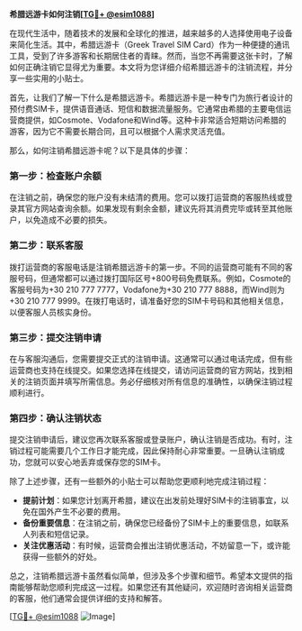 **希腊远游卡如何注销[[TG💪+ @esim1088](https://t.me/s/esim1088)]**

在现代生活中，随着技术的发展和全球化的推进，越来越多的人选择使用电子设备来简化生活。其中，希腊远游卡（Greek Travel SIM Card）作为一种便捷的通讯工具，受到了许多游客和长期居住者的青睐。然而，当您不再需要这张卡时，了解如何正确注销它显得尤为重要。本文将为您详细介绍希腊远游卡的注销流程，并分享一些实用的小贴士。

首先，让我们了解一下什么是希腊远游卡。希腊远游卡是一种专门为旅行者设计的预付费SIM卡，提供语音通话、短信和数据流量服务。它通常由希腊的主要电信运营商提供，如Cosmote、Vodafone和Wind等。这种卡非常适合短期访问希腊的游客，因为它不需要长期合同，且可以根据个人需求灵活充值。

那么，如何注销希腊远游卡呢？以下是具体的步骤：

### 第一步：检查账户余额

在注销之前，确保您的账户没有未结清的费用。您可以拨打运营商的客服热线或登录其官方网站查询余额。如果发现有剩余金额，建议先将其消费完毕或转至其他账户，以免造成不必要的损失。

### 第二步：联系客服

拨打运营商的客服电话是注销希腊远游卡的第一步。不同的运营商可能有不同的客服号码，但通常都可以通过拨打国际区号+800号码免费联系。例如，Cosmote的客服号码为+30 210 777 7777，Vodafone为+30 210 777 8888，而Wind则为+30 210 777 9999。在拨打电话时，请准备好您的SIM卡号码和其他相关信息，以便客服人员核实身份。

### 第三步：提交注销申请

在与客服沟通后，您需要提交正式的注销申请。这通常可以通过电话完成，但有些运营商也支持在线提交。如果您选择在线提交，请访问运营商的官方网站，找到相关的注销页面并填写所需信息。务必仔细核对所有信息的准确性，以确保注销过程顺利进行。

### 第四步：确认注销状态

提交注销申请后，建议您再次联系客服或登录账户，确认注销是否成功。有时，注销过程可能需要几个工作日才能完成，因此保持耐心非常重要。一旦确认注销成功，您就可以安心地丢弃或保存您的SIM卡。

除了上述步骤，还有一些额外的小贴士可以帮助您更顺利地完成注销过程：

- **提前计划**：如果您计划离开希腊，建议在出发前处理好SIM卡的注销事宜，以免在国外产生不必要的费用。
- **备份重要信息**：在注销之前，确保您已经备份了SIM卡上的重要信息，如联系人列表和短信记录。
- **关注优惠活动**：有时候，运营商会推出注销优惠活动，不妨留意一下，或许能获得一些额外的好处。

总之，注销希腊远游卡虽然看似简单，但涉及多个步骤和细节。希望本文提供的指南能够帮助您顺利完成这一过程。如果您还有其他疑问，欢迎随时咨询相关运营商的客服，他们通常会提供详细的支持和解答。

[[TG💪+ @esim1088](https://t.me/s/esim1088) ![Image](https://i.postimg.cc/4NQfJmqS/Snipaste-2025-05-13-00-14-12.png)]
